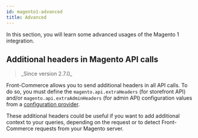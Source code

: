 ```yaml
---
id: magento1-advanced
title: Advanced
---
```


In this section, you will learn some advanced usages of the Magento 1 integration.

## Additional headers in Magento API calls

<blockquote class="feature--new">
_Since version 2.7.0_
</blockquote>

Front-Commerce allows you to send additional headers in all API calls. To do so, you must define the `magento.api.extraHeaders` (for storefront API) and/or `magento.api.extraAdminHeaders` (for admin API) configuration values from a [configuration provider](/docs/advanced/server/configurations.html#What-is-a-configuration-provider).

These additional headers could be useful if you want to add additional context to your queries, depending on the request or to detect Front-Commerce requests from your Magento server.
